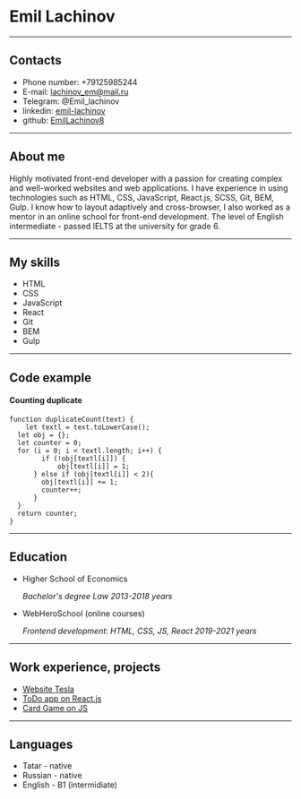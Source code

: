 # Emil Lachinov
******

## Contacts

* Phone number: +79125985244
* E-mail: lachinov_em@mail.ru
* Telegram: @Emil_lachinov
* linkedin: [emil-lachinov](https://www.linkedin.com/in/emil-lachinov/)
* github: [EmilLachinov8](https://github.com/EmilLachinov8)

***

## About me

Highly motivated front-end developer with a passion for creating complex and well-worked websites and web applications. I have experience in using technologies such as HTML, CSS, JavaScript, React.js, SCSS, Git, BEM, Gulp. I know how to layout adaptively and cross-browser, I also worked as a mentor in an online school for front-end development. The level of English intermediate - passed IELTS at the university for grade 6.

***

## My skills

* HTML
* CSS
* JavaScript
* React
* Git
* BEM
* Gulp

***

## Code example

#### Counting duplicate
```
function duplicateCount(text) {
	let textl = text.toLowerCase();
  let obj = {};
  let counter = 0;
  for (i = 0; i < textl.length; i++) {
     	if (!obj[textl[i]]) {
    		obj[textl[i]] = 1;
      } else if (obj[textl[i]] < 2){
        obj[textl[i]] += 1;
        counter++;
      }
  }
  return counter;
} 
``` 
***

## Education

- Higher School of Economics 

  *Bachelor's degree Law* 
  *2013-2018 years*
  
  
- WebHeroSchool (online courses)

  *Frontend development: HTML, CSS, JS, React*
  *2019-2021 years*
  
***

## Work experience, projects

* [Website Tesla](https://emillachinov8.github.io/tesla-emil.github.io/)
* [ToDo app on React.js](https://todo-app-lachinovem.vercel.app/)
* [Card Game on JS](https://emillachinov8.github.io/JS-project/)

***

## Languages
* Tatar - native
* Russian - native 
* English - B1 (intermidiate)
